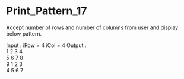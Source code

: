 # Print_Pattern_17

Accept number of rows and number of columns from user and display
below pattern.

Input : iRow = 4	iCol = 4
Output : 	
      1   2   3   4    
      5   6   7   8   
      9   1   2   3   
      4   5   6   7
